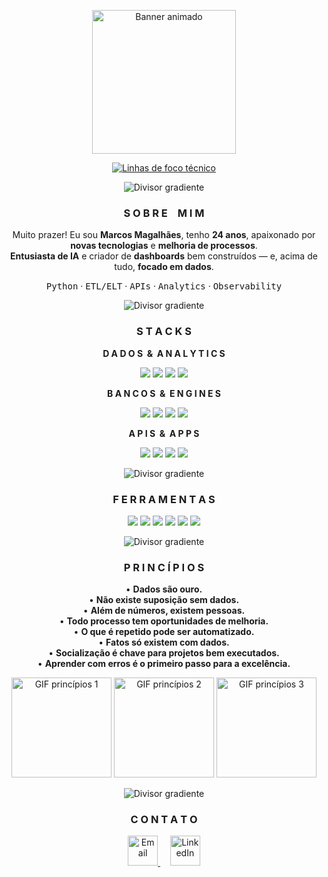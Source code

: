 <!-- README — Perfil de GitHub: marcsspp22
     Estilo: técnico + relaxado | Tudo centralizado | Divisores confiáveis | Títulos estilizados (sem CSS)
     Dica: atualize e-mail/LinkedIn no final, se quiser.
-->

<!-- ============================== HERO ============================== -->
<p align="center">
  <img src="http://user-images.githubusercontent.com/74038190/225813708-98b745f2-7d22-48cf-9150-083f1b00d6c9.gif" height="230" alt="Banner animado"/>
</p>
<p align="center">
  <a href="https://github.com/marcsspp22">
    <img src="https://readme-typing-svg.demolab.com?font=JetBrains+Mono&weight=800&size=22&duration=3200&pause=900&color=6A00FF&center=true&vCenter=true&width=900&lines=Data+Engineering+%7C+APIs+%7C+Analytics;ETL%2FELT+%7C+Observability+%7C+Cloud;SQL+Server+%E2%80%A2+ClickHouse+%E2%80%A2+Trino+%E2%80%A2+Databricks;Python+%E2%80%A2+FastAPI+%E2%80%A2+Power+BI" alt="Linhas de foco técnico"/>
  </a>
</p>

<!-- Divisor confiável (gradiente). Se não carregar, use o fallback textual abaixo -->
<p align="center">
  <img alt="Divisor gradiente" src="https://capsule-render.vercel.app/api?type=rect&height=6&section=footer&color=gradient&reversal=true&text=&fontColor=00000000&desc=&descAlign=50&descAlignY=50">
</p>

<!-- ============================== SOBRE MIM ============================== -->
<h3 align="center"> S O B R E &ensp; M I M </h3>

<p align="center">
  Muito prazer! Eu sou <b>Marcos Magalhães</b>, tenho <b>24 anos</b>, apaixonado por <b>novas tecnologias</b> e <b>melhoria de processos</b>.<br/>
  <b>Entusiasta de IA</b> e criador de <b>dashboards</b> bem construídos — e, acima de tudo, <b>focado em dados</b>.
</p>

<p align="center">
  <kbd>Python</kbd> · <kbd>ETL/ELT</kbd> · <kbd>APIs</kbd> · <kbd>Analytics</kbd> · <kbd>Observability</kbd>
</p>

<p align="center">
  <img alt="Divisor gradiente" src="https://capsule-render.vercel.app/api?type=rect&height=6&section=footer&color=gradient&reversal=true&text=&fontColor=00000000">
</p>

<!-- ============================== STACKS ============================== -->
<h3 align="center"> S T A C K S </h3>

<p align="center"><b>D A D O S &nbsp;&amp;&nbsp; A N A L Y T I C S</b></p>
<p align="center">
  <img src="https://img.shields.io/badge/Python-3776AB?style=for-the-badge&logo=python&logoColor=white"/>
  <img src="https://img.shields.io/badge/Pandas-150458?style=for-the-badge&logo=pandas&logoColor=white"/>
  <img src="https://img.shields.io/badge/NumPy-013243?style=for-the-badge&logo=numpy&logoColor=white"/>
  <img src="https://img.shields.io/badge/Power%20BI-F2C811?style=for-the-badge&logo=powerbi&logoColor=111"/>
</p>

<p align="center"><b>B A N C O S &nbsp;&amp;&nbsp; E N G I N E S</b></p>
<p align="center">
  <img src="https://img.shields.io/badge/SQL%20Server-CC2927?style=for-the-badge&logo=microsoftsqlserver&logoColor=white"/>
  <img src="https://img.shields.io/badge/PostgreSQL-4169E1?style=for-the-badge&logo=postgresql&logoColor=white"/>
  <img src="https://img.shields.io/badge/ClickHouse-FFCC01?style=for-the-badge&logo=clickhouse&logoColor=111"/>
  <img src="https://img.shields.io/badge/Trino-0B5FFF?style=for-the-badge"/>
</p>

<p align="center"><b>A P I S &nbsp;&amp;&nbsp; A P P S</b></p>
<p align="center">
  <img src="https://img.shields.io/badge/Node.js-303030?style=for-the-badge&logo=nodedotjs&logoColor=83CD29"/>
  <img src="https://img.shields.io/badge/React-20232A?style=for-the-badge&logo=react&logoColor=61DAFB"/>
  <img src="https://img.shields.io/badge/Next.js-111111?style=for-the-badge&logo=nextdotjs&logoColor=white"/>
  <img src="https://img.shields.io/badge/Tailwind-0EA5E9?style=for-the-badge&logo=tailwindcss&logoColor=white"/>
</p>

<p align="center">
  <img alt="Divisor gradiente" src="https://capsule-render.vercel.app/api?type=rect&height=6&section=footer&color=gradient&reversal=true&text=&fontColor=00000000">
</p>

<!-- ============================== FERRAMENTAS ============================== -->
<h3 align="center"> F E R R A M E N T A S </h3>

<p align="center">
  <img src="https://img.shields.io/badge/Docker-0db7ed?style=for-the-badge&logo=docker&logoColor=white"/>
  <img src="https://img.shields.io/badge/Azure-0072C6?style=for-the-badge&logo=microsoftazure&logoColor=white"/>
  <img src="https://img.shields.io/badge/Cloudflare%20Workers-F38020?style=for-the-badge&logo=cloudflare&logoColor=white"/>
  <img src="https://img.shields.io/badge/Git-F14E32?style=for-the-badge&logo=git&logoColor=white"/>
  <img src="https://img.shields.io/badge/GitHub-181717?style=for-the-badge&logo=github&logoColor=white"/>
  <img src="https://img.shields.io/badge/VS%20Code-007ACC?style=for-the-badge&logo=visualstudiocode&logoColor=white"/>
</p>

<p align="center">
  <img alt="Divisor gradiente" src="https://capsule-render.vercel.app/api?type=rect&height=6&section=footer&color=gradient&reversal=true&text=&fontColor=00000000">
</p>

<!-- ============================== PRINCÍPIOS ============================== -->
<h3 align="center"> P R I N C Í P I O S </h3>

<p align="center">
  • <b>Dados são ouro.</b><br/>
  • <b>Não existe suposição sem dados.</b><br/>
  • <b>Além de números, existem pessoas.</b><br/>
  • <b>Todo processo tem oportunidades de melhoria.</b><br/>
  • <b>O que é repetido pode ser automatizado.</b><br/>
  • <b>Fatos só existem com dados.</b><br/>
  • <b>Socialização é chave para projetos bem executados.</b><br/>
  • <b>Aprender com erros é o primeiro passo para a excelência.</b>
</p>

<p align="center">
  <img src="https://media.giphy.com/media/v1.Y2lkPTc5MGI3NjExeTh6OWZwZGgyYjUxNHlxeW9iMmZsdzg3NWtzaGNwb24weHNldmhhNSZlcD12MV9zdGlja2Vyc19zZWFyY2gmY3Q9cw/LMt9638dO8dftAjtco/giphy.gif" height="160" alt="GIF princípios 1"/>
  <img src="https://media3.giphy.com/media/v1.Y2lkPTc5MGI3NjExZzc1dWlxNzMxc2Q0aHpqZm5qNXhrM2ttNWlxNzUyNzIzYWhlZTY1byZlcD12MV9pbnRlcm5hbF9naWZfYnlfaWQmY3Q9Zw/vISmwpBJUNYzukTnVx/giphy.gif" height="160" alt="GIF princípios 2"/>
  <img src="https://media.giphy.com/media/v1.Y2lkPTc5MGI3NjExOHo5eXY5djMzNG1wdTZhZjh4OTIzOTcxaDl1OG02eXBnaHIzZ2tsMSZlcD12MV9naWZzX3NlYXJjaCZjdD1n/SvckSy7fFviqrq8ClF/giphy.gif" height="160" alt="GIF princípios 3"/>
</p>

<p align="center">
  <img alt="Divisor gradiente" src="https://capsule-render.vercel.app/api?type=rect&height=6&section=footer&color=gradient&reversal=true&text=&fontColor=00000000">
</p>

<!-- ============================== CONTATO ============================== -->
<h3 align="center"> C O N T A T O </h3>

<p align="center">
  <!-- Email -->
  <a href="mailto:marcsspmm@gmail.com" title="Enviar e-mail">
    <img src="https://skillicons.dev/icons?i=gmail&theme=dark" height="48" alt="Email" />
  </a>
  &nbsp;&nbsp;&nbsp;
  <!-- LinkedIn -->
  <a href="https://www.linkedin.com/in/marcos-magalh%C3%A3es-61ba15188/" title="LinkedIn">
    <img src="https://skillicons.dev/icons?i=linkedin&theme=dark" height="48" alt="LinkedIn" />
  </a>
</p>
